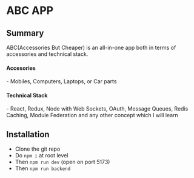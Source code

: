 # ABC APP

## Summary
ABC(Accessories But Cheaper) is an all-in-one app both in terms of accessories and technical stack.
<br>
<h4>Accesories</h4> - Mobiles, Computers, Laptops, or Car parts
<h4>Technical Stack</h4> - React, Redux, Node with Web Sockets, OAuth, Message Queues, Redis Caching, Module Federation and any other concept which I will learn

## Installation
- Clone the git repo
- Do `npm i` at root level
- Then `npm run dev` (open on port 5173)
- Then `npm run backend`
